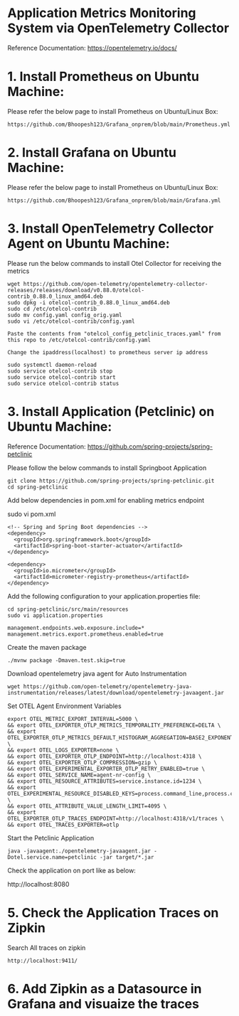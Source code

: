 # Application Metrics Monitoring System  via OpenTelemetry Collector
Reference Documentation: https://opentelemetry.io/docs/

# 1. Install Prometheus on Ubuntu Machine:    
Please refer the below page to install Prometheus on Ubuntu/Linux Box: 

    https://github.com/Bhoopesh123/Grafana_onprem/blob/main/Prometheus.yml

# 2. Install Grafana on Ubuntu Machine:  
Please refer the below page to install Prometheus on Ubuntu/Linux Box: 

    https://github.com/Bhoopesh123/Grafana_onprem/blob/main/Grafana.yml


# 3. Install OpenTelemetry Collector Agent on Ubuntu Machine:  

Please run the below commands to install Otel Collector for receiving the metrics

    wget https://github.com/open-telemetry/opentelemetry-collector-releases/releases/download/v0.88.0/otelcol-contrib_0.88.0_linux_amd64.deb
    sudo dpkg -i otelcol-contrib_0.88.0_linux_amd64.deb
    sudo cd /etc/otelcol-contrib
    sudo mv config.yaml config_orig.yaml
    sudo vi /etc/otelcol-contrib/config.yaml

    Paste the contents from "otelcol_config_petclinic_traces.yaml" from this repo to /etc/otelcol-contrib/config.yaml

    Change the ipaddress(localhost) to prometheus server ip address

    sudo systemctl daemon-reload
    sudo service otelcol-contrib stop
    sudo service otelcol-contrib start
    sudo service otelcol-contrib status


# 3. Install Application (Petclinic) on Ubuntu Machine: 
Reference Documentation: https://github.com/spring-projects/spring-petclinic  

Please follow the below commands to install Springboot Application

    git clone https://github.com/spring-projects/spring-petclinic.git
    cd spring-petclinic

Add below dependencies in pom.xml for enabling metrics endpoint 

sudo vi pom.xml

    <!-- Spring and Spring Boot dependencies -->
    <dependency>
      <groupId>org.springframework.boot</groupId>
      <artifactId>spring-boot-starter-actuator</artifactId>
    </dependency>

    <dependency>
      <groupId>io.micrometer</groupId>
      <artifactId>micrometer-registry-prometheus</artifactId>
    </dependency>


Add the following configuration to your application.properties file:

    cd spring-petclinic/src/main/resources
    sudo vi application.properties

    management.endpoints.web.exposure.include=*
    management.metrics.export.prometheus.enabled=true

Create the maven package

    ./mvnw package -Dmaven.test.skip=true 

Download opentelemetry java agent for Auto Instrumentation  

    wget https://github.com/open-telemetry/opentelemetry-java-instrumentation/releases/latest/download/opentelemetry-javaagent.jar


Set OTEL Agent Environment Variables  

    export OTEL_METRIC_EXPORT_INTERVAL=5000 \
    && export OTEL_EXPORTER_OTLP_METRICS_TEMPORALITY_PREFERENCE=DELTA \
    && export OTEL_EXPORTER_OTLP_METRICS_DEFAULT_HISTOGRAM_AGGREGATION=BASE2_EXPONENTIAL_BUCKET_HISTOGRAM \
    && export OTEL_LOGS_EXPORTER=none \
    && export OTEL_EXPORTER_OTLP_ENDPOINT=http://localhost:4318 \
    && export OTEL_EXPORTER_OTLP_COMPRESSION=gzip \
    && export OTEL_EXPERIMENTAL_EXPORTER_OTLP_RETRY_ENABLED=true \
    && export OTEL_SERVICE_NAME=agent-nr-config \
    && export OTEL_RESOURCE_ATTRIBUTES=service.instance.id=1234 \
    && export OTEL_EXPERIMENTAL_RESOURCE_DISABLED_KEYS=process.command_line,process.command_args \
    && export OTEL_ATTRIBUTE_VALUE_LENGTH_LIMIT=4095 \
    && export OTEL_EXPORTER_OTLP_TRACES_ENDPOINT=http://localhost:4318/v1/traces \
    && export OTEL_TRACES_EXPORTER=otlp

Start the Petclinic Application

    java -javaagent:./opentelemetry-javaagent.jar -Dotel.service.name=petclinic -jar target/*.jar

Check the application on port like as below:  

http://localhost:8080


# 5. Check the Application Traces on Zipkin  

Search All traces on zipkin  

    http://localhost:9411/

# 6. Add Zipkin as a Datasource in Grafana and visuaize the traces
  
    
